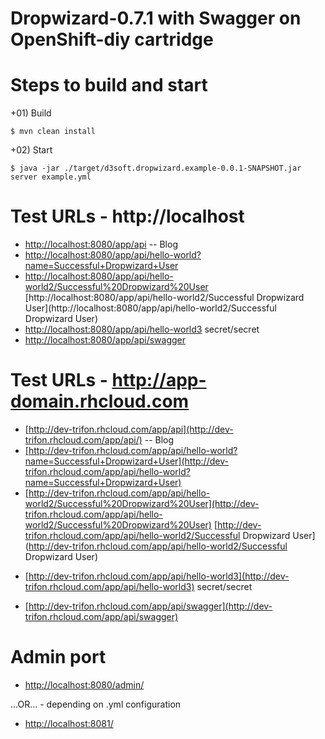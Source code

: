 Dropwizard-0.7.1 with Swagger on OpenShift-diy cartridge
==================================

Steps to build and start
=====
+01) Build

```shell
$ mvn clean install
```


+02) Start
```shell
$ java -jar ./target/d3soft.dropwizard.example-0.0.1-SNAPSHOT.jar server example.yml
```


Test URLs - http://localhost
============================
 + [http://localhost:8080/app/api](http://localhost:8080/app/api) -- Blog
 + [http://localhost:8080/app/api/hello-world?name=Successful+Dropwizard+User](http://localhost:8080/app/api/hello-world?name=Successful+Dropwizard+User)
 + [http://localhost:8080/app/api/hello-world2/Successful%20Dropwizard%20User](http://localhost:8080/app/api/hello-world2/Successful%20Dropwizard%20User)
   [http://localhost:8080/app/api/hello-world2/Successful Dropwizard User](http://localhost:8080/app/api/hello-world2/Successful Dropwizard User)
 + [http://localhost:8080/app/api/hello-world3](http://localhost:8080/app/api/hello-world3) secret/secret
 + [http://localhost:8080/app/api/swagger](http://localhost:8080/app/api/swagger)

Test URLs - http://app-domain.rhcloud.com
=========================================
 + [http://dev-trifon.rhcloud.com/app/api](http://dev-trifon.rhcloud.com/app/api/) -- Blog
 + [http://dev-trifon.rhcloud.com/app/api/hello-world?name=Successful+Dropwizard+User](http://dev-trifon.rhcloud.com/app/api/hello-world?name=Successful+Dropwizard+User)
 + [http://dev-trifon.rhcloud.com/app/api/hello-world2/Successful%20Dropwizard%20User](http://dev-trifon.rhcloud.com/app/api/hello-world2/Successful%20Dropwizard%20User)
   [http://dev-trifon.rhcloud.com/app/api/hello-world2/Successful Dropwizard User](http://dev-trifon.rhcloud.com/app/api/hello-world2/Successful Dropwizard User)
 - [http://dev-trifon.rhcloud.com/app/api/hello-world3](http://dev-trifon.rhcloud.com/app/api/hello-world3) secret/secret
 + [http://dev-trifon.rhcloud.com/app/api/swagger](http://dev-trifon.rhcloud.com/app/api/swagger)


Admin port
==========
 - [http://localhost:8080/admin/](http://localhost:8080/admin/)

...OR... - depending on .yml configuration

 - [http://localhost:8081/](http://localhost:8081/)